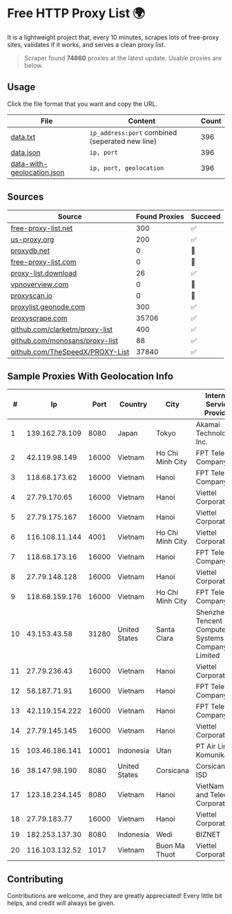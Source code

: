 
# Free HTTP Proxy List 🌍

It is a lightweight project that, every 10 minutes, scrapes lots of free-proxy sites, validates if it works, and serves a clean proxy list.


> Scraper found **74860** proxies at the latest update. Usable proxies are below.

## Usage

Click the file format that you want and copy the URL.


|File|Content|Count|
|----|-------|-----|
|[data.txt](https://raw.githubusercontent.com/themiralay/Proxy-List-World/master/data.txt)|`ip_address:port` combined (seperated new line)|396|
|[data.json](https://raw.githubusercontent.com/themiralay/Proxy-List-World/master/data.json)|`ip, port`|396|
|[data-with-geolocation.json](https://raw.githubusercontent.com/themiralay/Proxy-List-World/master/data-with-geolocation.json)|`ip, port, geolocation`|396|

## Sources

|Source|Found Proxies|Succeed|
|------|-------------|-------|
|[free-proxy-list.net](https://free-proxy-list.net)|300|✅|
|[us-proxy.org](https://www.us-proxy.org)|200|✅|
|[proxydb.net](http://proxydb.net)|0|🚫|
|[free-proxy-list.com](https://free-proxy-list.com/?page=&port=&type%5B%5D=http&type%5B%5D=https&up_time=0&search=Search)|0|🚫|
|[proxy-list.download](https://www.proxy-list.download/HTTP)|26|✅|
|[vpnoverview.com](https://vpnoverview.com/privacy/anonymous-browsing/free-proxy-servers)|0|🚫|
|[proxyscan.io](https://www.proxyscan.io)|0|🚫|
|[proxylist.geonode.com](https://proxylist.geonode.com/api/proxy-list?limit=300&page=1&sort_by=lastChecked&sort_type=desc&protocols=http,https)|300|✅|
|[proxyscrape.com](https://api.proxyscrape.com/v2/?request=displayproxies&protocol=http&timeout=10000&country=all&ssl=all&anonymity=all)|35706|✅|
|[github.com/clarketm/proxy-list](https://raw.githubusercontent.com/clarketm/proxy-list/master/proxy-list-raw.txt)|400|✅|
|[github.com/monosans/proxy-list](https://raw.githubusercontent.com/monosans/proxy-list/main/proxies/http.txt)|88|✅|
|[github.com/TheSpeedX/PROXY-List](https://raw.githubusercontent.com/TheSpeedX/PROXY-List/master/http.txt)|37840|✅|


## Sample Proxies With Geolocation Info

|#|Ip|Port|Country|City|Internet Service Provider|
|-|--|----|-------|----|-------------------------|
|1|139.162.78.109|8080|Japan|Tokyo|Akamai Technologies, Inc.|
|2|42.119.98.149|16000|Vietnam|Ho Chi Minh City|FPT Telecom Company|
|3|118.68.173.62|16000|Vietnam|Hanoi|FPT Telecom Company|
|4|27.79.170.65|16000|Vietnam|Hanoi|Viettel Corporation|
|5|27.79.175.167|16000|Vietnam|Hanoi|Viettel Corporation|
|6|116.108.11.144|4001|Vietnam|Ho Chi Minh City|Viettel Corporation|
|7|118.68.173.16|16000|Vietnam|Hanoi|FPT Telecom Company|
|8|27.79.148.128|16000|Vietnam|Hanoi|Viettel Corporation|
|9|118.68.159.176|16000|Vietnam|Ho Chi Minh City|FPT Telecom Company|
|10|43.153.43.58|31280|United States|Santa Clara|Shenzhen Tencent Computer Systems Company Limited|
|11|27.79.236.43|16000|Vietnam|Hanoi|Viettel Corporation|
|12|58.187.71.91|16000|Vietnam|Hanoi|FPT Telecom Company|
|13|42.119.154.222|16000|Vietnam|Hanoi|FPT Telecom Company|
|14|27.79.145.145|16000|Vietnam|Hanoi|Viettel Corporation|
|15|103.46.186.141|10001|Indonesia|Utan|PT Air Lintas Komunikasi|
|16|38.147.98.190|8080|United States|Corsicana|Corsicana ISD|
|17|123.18.234.145|8080|Vietnam|Hanoi|VietNam Post and Telecom Corporation|
|18|27.79.183.77|16000|Vietnam|Hanoi|Viettel Corporation|
|19|182.253.137.30|8080|Indonesia|Wedi|BIZNET|
|20|116.103.132.52|1017|Vietnam|Buon Ma Thuot|Viettel Corporation|



## Contributing

Contributions are welcome, and they are greatly appreciated! Every
little bit helps, and credit will always be given.

